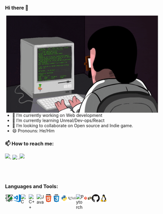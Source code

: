 ### Hi there 👋

<img align="right" alt="GIF" src="https://raw.githubusercontent.com/Uzaif-Sheikh/Uzaif-Sheikh/main/giphy.gif" width="500" height="320" />

- 🔭 I’m currently working on Web development 
- 🌱 I’m currently learning Unreal/Dev-ops/React
- 👯 I’m looking to collaborate on Open source and Indie game.
- 😄 Pronouns: He/Him


### 📫 How to reach me:
<a href="https://www.linkedin.com/in/uzaif-sheikh-29b607187/">
<img src="https://img.icons8.com/fluent/48/000000/linkedin.png"/>
</a>
<a href="https://twitter.com/UzaifSheikh4">
<img src="https://img.icons8.com/color/48/000000/twitter-circled--v5.png" 
 height="48" style="vertical-align:top; margin:4px"/>
<a href="https://www.facebook.com/profile.php?id=100010545030879">
<img src="https://img.icons8.com/fluent/48/000000/facebook-new.png"/>
</a>
  
<br />
<br />
<br />
<br />

### Languages and Tools:
<img align="left" alt="Vim" width="26px" src="https://raw.githubusercontent.com/github/explore/80688e429a7d4ef2fca1e82350fe8e3517d3494d/topics/vim/vim.png" />
<img align="left" alt="Visual Studio Code" width="26px" src="https://raw.githubusercontent.com/github/explore/80688e429a7d4ef2fca1e82350fe8e3517d3494d/topics/visual-studio-code/visual-studio-code.png" />
<img align="left" alt="C" width="26px" src="https://img.icons8.com/color/48/000000/c-programming.png" />
<img align="left" alt="C++" width="26px" src="https://img.icons8.com/color/48/000000/c-plus-plus-logo.png" />
<img align="left" alt="Java" width="26px" src="https://www.logo.wine/a/logo/Java_(programming_language)/Java_(programming_language)-Logo.wine.svg" />
<img align="left" alt="HTML5" width="26px" src="https://raw.githubusercontent.com/github/explore/80688e429a7d4ef2fca1e82350fe8e3517d3494d/topics/html/html.png" />
<img align="left" alt="CSS3" width="26px" src="https://raw.githubusercontent.com/github/explore/80688e429a7d4ef2fca1e82350fe8e3517d3494d/topics/css/css.png" />
<img align="left" alt="python" width="26px" src="https://raw.githubusercontent.com/github/explore/80688e429a7d4ef2fca1e82350fe8e3517d3494d/topics/python/python.png" />
<img align="left" alt="flask" width="26px" src="https://raw.githubusercontent.com/github/explore/80688e429a7d4ef2fca1e82350fe8e3517d3494d/topics/flask/flask.png" />
<img align="left" alt="Pytorch" width="26px" src="https://avatars.githubusercontent.com/u/21003710?s=200&v=4" />
<img align="left" alt="Git" width="26px" src="https://raw.githubusercontent.com/github/explore/80688e429a7d4ef2fca1e82350fe8e3517d3494d/topics/git/git.png" />
<img align="left" alt="GitHub" width="26px" src="https://raw.githubusercontent.com/github/explore/78df643247d429f6cc873026c0622819ad797942/topics/github/github.png" />
<img align="left" alt="Linux" width="26px" src="https://raw.githubusercontent.com/github/explore/80688e429a7d4ef2fca1e82350fe8e3517d3494d/topics/linux/linux.png" />
